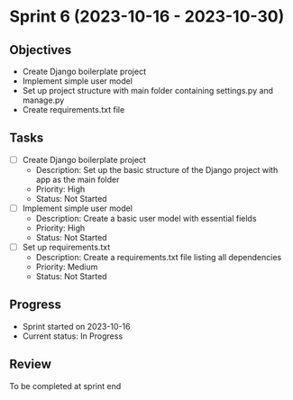 # Sprint 6 (2023-10-16 - 2023-10-30)

## Objectives
- Create Django boilerplate project
- Implement simple user model
- Set up project structure with main folder containing settings.py and manage.py
- Create requirements.txt file

## Tasks
- [ ] Create Django boilerplate project
  - Description: Set up the basic structure of the Django project with app as the main folder
  - Priority: High
  - Status: Not Started
- [ ] Implement simple user model
  - Description: Create a basic user model with essential fields
  - Priority: High
  - Status: Not Started
- [ ] Set up requirements.txt
  - Description: Create a requirements.txt file listing all dependencies
  - Priority: Medium
  - Status: Not Started

## Progress
- Sprint started on 2023-10-16
- Current status: In Progress

## Review
To be completed at sprint end
